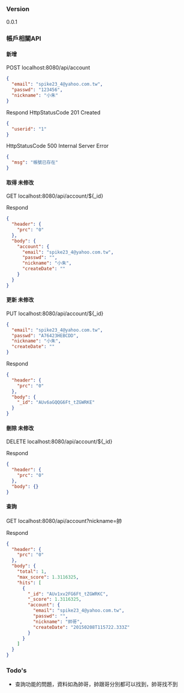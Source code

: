### Version
0.0.1

### 帳戶相關API

#### 新增
POST localhost:8080/api/account
``` json
{
  "email": "spike23_4@yahoo.com.tw",
  "passwd": "123456",
  "nickname": "小朱"
}
```

Respond
HttpStatusCode 201 Created
``` json
{
  "userid": "1"
}
```

HttpStatusCode 500 Internal Server Error
``` json
{
  "msg": "帳號已存在"
}
```

#### 取得 未修改
GET localhost:8080/api/account/${_id}

Respond
``` json
{
  "header": {
    "prc": "0"
  },
  "body": {
    "account": {
      "email": "spike23_4@yahoo.com.tw",
      "passwd": "",
      "nickname": "小朱",
      "createDate": ""
    }
  }
}
```

#### 更新 未修改
PUT localhost:8080/api/account/${_id}
``` json
{
  "email": "spike23_4@yahoo.com.tw",
  "passwd": "A76423HEBCDD",
  "nickname": "小朱",
  "createDate": ""
}
```

Respond
```json
{
  "header": {
    "prc": "0"
  },
  "body": {
    "_id": "AUv6aGQQG6Ft_tZGWRKE"
  }
}
```

#### 刪除 未修改
DELETE localhost:8080/api/account/${_id}

Respond
``` json
{
  "header": {
    "prc": "0"
  },
  "body": {}
}
```

#### 查詢
GET localhost:8080/api/account?nickname=帥

Respond
``` json
{
  "header": {
    "prc": "0"
  },
  "body": {
    "total": 1,
    "max_score": 1.3116325,
    "hits": [
      {
        "_id": "AUv1xv2FG6Ft_tZGWRKC",
        "_score": 1.3116325,
        "account": {
          "email": "spike23_4@yahoo.com.tw",
          "passwd": "",
          "nickname": "帥哥",
          "createDate": "20150208T115722.333Z"
        }
      }
    ]
  }
}
```

### Todo's
 - 查詢功能的問題，資料如為帥哥，帥跟哥分別都可以找到，帥哥找不到

